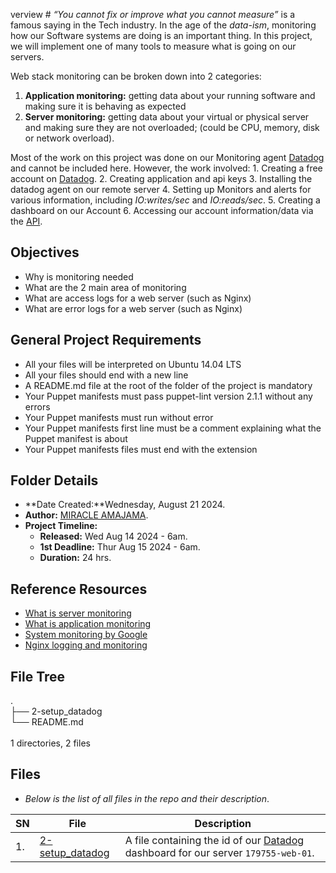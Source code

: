 verview #
*“You cannot fix or improve what you cannot measure”* is a famous saying in the Tech industry. In the age of the *data-ism*, monitoring how our Software systems are doing is an important thing. In this project, we will implement one of many tools to measure what is going on our servers.

Web stack monitoring can be broken down into 2 categories:

1. **Application monitoring:** getting data about your running software and making sure it is behaving as expected
2. **Server monitoring:** getting data about your virtual or physical server and making sure they are not overloaded; (could be CPU, memory, disk or network overload).

Most of the work on this project was done on our Monitoring agent [Datadog](https://www.datadoghq.com/) and cannot be included here. However, the work involved:
    1. Creating a free account on [Datadog](https://www.datadoghq.com/).
    2. Creating application and api keys
    3. Installing the datadog agent on our remote server
    4. Setting up Monitors and alerts for various information, including *IO:writes/sec* and *IO:reads/sec*.
    5. Creating a dashboard on our Account
    6. Accessing our account information/data via the [API](api.datadog.hq).<br/>

## Objectives ##
- Why is monitoring needed
- What are the 2 main area of monitoring
- What are access logs for a web server (such as Nginx)
- What are error logs for a web server (such as Nginx)<br/>


## General Project Requirements ##
- All your files will be interpreted on Ubuntu 14.04 LTS
- All your files should end with a new line
- A README.md file at the root of the folder of the project is mandatory
- Your Puppet manifests must pass puppet-lint version 2.1.1 without any errors
- Your Puppet manifests must run without error
- Your Puppet manifests first line must be a comment explaining what the Puppet manifest is about
- Your Puppet manifests files must end with the extension<br/>


## Folder Details ###
- **Date Created:**Wednesday, August 21  2024.
- **Author:** [MIRACLE AMAJAMA](https.//github.com/iceking-fct).
- **Project Timeline:**
  - **Released:** Wed Aug 14 2024 - 6am.
  - **1st Deadline:** Thur Aug 15 2024 - 6am.
  - **Duration:** 24 hrs.<br/>


## Reference Resources ##
- [What is server monitoring](https://www.sumologic.com/glossary/server-monitoring/)
- [What is application monitoring](https://en.wikipedia.org/wiki/Application_performance_management)
- [System monitoring by Google](https://sre.google/sre-book/monitoring-distributed-systems/)
- [Nginx logging and monitoring](https://docs.nginx.com/nginx/admin-guide/monitoring/logging/)<br/>

## File Tree ##
.<br/>
├── 2-setup_datadog<br>
└── README.md<br>
<br/>
1 directories, 2 files<br/>


## Files ###
- *Below is the  list of all files in the repo and their description*.

| SN | File | Description                                   |
|----|------|-----------------------------------------------|
| 1. | [2-setup_datadog](https://github.com/iceking-fct/alx-system_engineering-devops/blob/main/0x18-webstack_monitoring/2-setup_datadog) | A file containing the id of our [Datadog](https://www.datadoghq.com/) dashboard for our server `179755-web-01`.|

